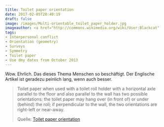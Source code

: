 ```yaml
---
title: Toilet paper orientation
date: 2017-02-05T20:40:19
draft: false
image: /images/Multi-orientable_toilet_paper_holder.jpg
imageauthor: <a href="http://commons.wikimedia.org/wiki/User:Blackcat" title="User:Blackcat">Blackcat</a>
tags:
- Interpersonal conflict
- Orientation (geometry)
- Surveys
- Symmetry
- Toilet paper
- Use dmy dates from October 2013
---
```


Wow. Ehrlich. Das dieses Thema Menschen so beschäftigt. Der Englische
Artikel ist geradezu peinlich lang, wenn auch besser.

> Toilet paper when used with a toilet roll holder with a horizontal axle
> parallel to the floor and also parallel to the wall has two possible
> orientations: the toilet paper may hang over (in front of) or under (behind)
> the roll; if perpendicular to the wall, the two orientations are right-left or
> near-away.
>
> Quelle: [Toilet paper orientation](https://en.wikipedia.org/wiki/Toilet_paper_orientation)

